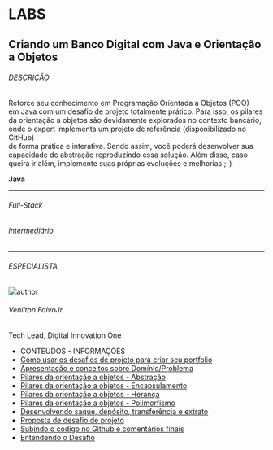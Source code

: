 # LABS

## Criando um Banco Digital com Java e Orientação a Objetos

###### DESCRIÇÃO

Reforce seu conhecimento em Programação Orientada a Objetos (POO)  <br>  em Java com um desafio de projeto totalmente prático. Para isso, os pilares da orientação a objetos são devidamente explorados no contexto bancário, onde o expert implementa um projeto de referência (disponibilizado no GitHub)  <br>  de forma prática e interativa. Sendo assim, você poderá desenvolver sua capacidade de abstração reproduzindo essa solução. Além disso, caso queira ir além, implemente suas próprias evoluções e melhorias ;-)  <br> 

**Java**

------

###### Full-Stack

###### Intermediário

------

###### ESPECIALISTA

![author](https://hermes.digitalinnovation.one/users/author/photos/76b931cf-84f8-4104-96fc-3610bff07431.jpeg)  <br> 

###### Venilton FalvoJr

Tech Lead, Digital Innovation One



- CONTEÚDOS - INFORMAÇÕES
- [Como usar os desafios de projeto para criar seu portfolio](https://web.dio.me/lab/criando-um-banco-digital-com-java-e-orientacao-objetos/learning/1f5144ac-ae5d-4a25-a8cd-dd36cdbd0809)  <br> 
- [Apresentação e conceitos sobre Domínio/Problema](https://web.dio.me/lab/criando-um-banco-digital-com-java-e-orientacao-objetos/learning/133f3c7e-4474-4582-8e78-987f038ab283)  <br>
- [Pilares da orientação a objetos - Abstração](https://web.dio.me/lab/criando-um-banco-digital-com-java-e-orientacao-objetos/learning/722fe69c-dd71-4441-ac2a-e01e888f342d)  <br> 
- [Pilares da orientação a objetos - Encapsulamento](https://web.dio.me/lab/criando-um-banco-digital-com-java-e-orientacao-objetos/learning/b6aaafb2-9b38-440f-a14a-a99779980623)  <br>
- [Pilares da orientação a objetos - Herança](https://web.dio.me/lab/criando-um-banco-digital-com-java-e-orientacao-objetos/learning/7fce6cb4-f125-4fec-8927-435eec7c89eb)  <br> 
- [Pilares da orientação a objetos - Polimorfismo](https://web.dio.me/lab/criando-um-banco-digital-com-java-e-orientacao-objetos/learning/7d6eeed8-9dfa-4710-bb0c-eb82a0f55bee)  <br> 
- [Desenvolvendo saque, depósito, transferência e extrato](https://web.dio.me/lab/criando-um-banco-digital-com-java-e-orientacao-objetos/learning/5394cef5-5bd3-4a54-8c6e-64a33e4b1ea0)  <br> 
- [Proposta de desafio de projeto](https://web.dio.me/lab/criando-um-banco-digital-com-java-e-orientacao-objetos/learning/6e2d97db-4d86-4eda-b918-cd0ad7b5dfaf)  <br> 
- [Subindo o código no Github e comentários finais](https://web.dio.me/lab/criando-um-banco-digital-com-java-e-orientacao-objetos/learning/d7137654-11c5-44d9-bf99-c1584cec9ee2)  <br> 
- [Entendendo o Desafio](https://web.dio.me/lab/criando-um-banco-digital-com-java-e-orientacao-objetos/learning/69a2a2a9-ca3c-4cf3-96f7-ca99b08ccf53)  <br> 

